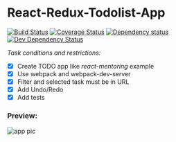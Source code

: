 React-Redux-Todolist-App
========================

[![Build Status](https://travis-ci.org/eugrdn/react-redux-todolist-app.svg?branch=master)](https://travis-ci.org/eugrdn/react-redux-todolist-app)
[![Coverage Status](https://coveralls.io/repos/github/eugrdn/react-redux-todolist-app/badge.svg?branch=master)](https://coveralls.io/github/eugrdn/react-redux-todolist-app?branch=master)
[![Dependency status](https://david-dm.org/eugrdn/react-redux-todolist-app/status.png)](https://david-dm.org/eugrdn/react-redux-todolist-app#info=dependencies&view=table)
[![Dev Dependency Status](https://david-dm.org/eugrdn/react-redux-todolist-app/dev-status.png)](https://david-dm.org/eugrdn/react-redux-todolist-app#info=devDependencies&view=table)

*Task conditions and restrictions:*
- [x] Create TODO app like _react-mentoring_ example
- [x] Use webpack and webpack-dev-server
- [x] Filter and selected task must be in URL
- [x] Add Undo/Redo
- [x] Add tests

### Preview:

![app pic](https://github.com/eugrdn/screenshots/blob/master/react-redux-todolist-app.gif)